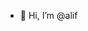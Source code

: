 - 👋 Hi, I’m @alif
  

<!---
alif8844/alif8844 is a ✨ special ✨ repository because its `README.md` (this file) appears on your GitHub profile.
You can click the Preview link to take a look at your changes.
--->
